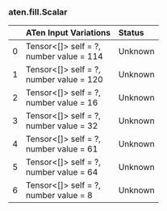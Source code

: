 ### aten.fill.Scalar
|    | ATen Input Variations                      | Status   |
|---:|:-------------------------------------------|:---------|
|  0 | Tensor<[]> self = ?,<br>number value = 114 | Unknown  |
|  1 | Tensor<[]> self = ?,<br>number value = 120 | Unknown  |
|  2 | Tensor<[]> self = ?,<br>number value = 16  | Unknown  |
|  3 | Tensor<[]> self = ?,<br>number value = 32  | Unknown  |
|  4 | Tensor<[]> self = ?,<br>number value = 61  | Unknown  |
|  5 | Tensor<[]> self = ?,<br>number value = 64  | Unknown  |
|  6 | Tensor<[]> self = ?,<br>number value = 8   | Unknown  |

